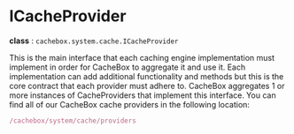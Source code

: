 # ICacheProvider

**class** : `cachebox.system.cache.ICacheProvider`

This is the main interface that each caching engine implementation must implement in order for CacheBox to aggregate it and use it. Each implementation can add additional functionality and methods but this is the core contract that each provider must adhere to. CacheBox aggregates 1 or more instances of CacheProviders that implement this interface. You can find all of our CacheBox cache providers in the following location:

```javascript
/cachebox/system/cache/providers
```

